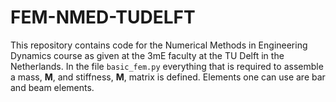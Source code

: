 # FEM-NMED-TUDELFT
This repository contains code for the Numerical Methods in Engineering Dynamics course as given at the 3mE faculty at the TU Delft in the Netherlands. In the file `basic_fem.py` everything that is required to assemble a mass, $\mathbf{M}$, and stiffness, $\mathbf{M}$, matrix is defined. Elements one can use are bar and beam elements.

